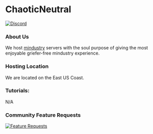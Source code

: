 # ChaoticNeutral
[![Discord](https://img.shields.io/discord/519293558599974912.svg)](http://cn-discord.ddns.net)  

### About Us
We host [mindustry](https://anuke.itch.io/mindustry) servers with the soul purpose of giving the most enjoyable griefer-free mindustry experience.  

### Hosting Location
We are located on the East US Coast.

### Tutorials:

N/A

### Community Feature Requests
[![Feature Requests](https://feathub.com/L0615T1C5-216AC-9437/ChaoticNeutral?format=svg)](https://feathub.com/L0615T1C5-216AC-9437/ChaoticNeutral)
